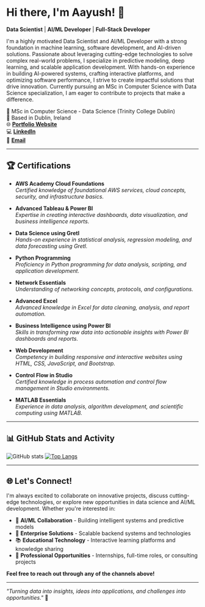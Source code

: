 # Hi there, I'm Aayush! 👋

**Data Scientist** | **AI/ML Developer** | **Full-Stack Developer**  

I'm a highly motivated Data Scientist and AI/ML Developer with a strong foundation in machine learning, software development, and AI-driven solutions. Passionate about leveraging cutting-edge technologies to solve complex real-world problems, I specialize in predictive modeling, deep learning, and scalable application development. With hands-on experience in building AI-powered systems, crafting interactive platforms, and optimizing software performance, I strive to create impactful solutions that drive innovation. Currently pursuing an MSc in Computer Science with Data Science specialization, I am eager to contribute to projects that make a difference.

🌟 MSc in Computer Science - Data Science (Trinity College Dublin)  
📍 Based in Dublin, Ireland  
🌐 **[Portfolio Website](https://personal-portfolio-website-8d53.onrender.com/)**  
💻 **[LinkedIn](https://www.linkedin.com/in/aayush-gala-71b71416a/)**  
📧 **[Email](mailto:aayushgala19@gmail.com)**  

---

## 🏆 Certifications

- **AWS Academy Cloud Foundations**  
  *Certified knowledge of foundational AWS services, cloud concepts, security, and infrastructure basics.*

- **Advanced Tableau & Power BI**  
  *Expertise in creating interactive dashboards, data visualization, and business intelligence reports.*  

- **Data Science using Gretl**  
  *Hands-on experience in statistical analysis, regression modeling, and data forecasting using Gretl.*  

- **Python Programming**  
  *Proficiency in Python programming for data analysis, scripting, and application development.*

- **Network Essentials**  
  *Understanding of networking concepts, protocols, and configurations.*  

- **Advanced Excel**  
  *Advanced knowledge in Excel for data cleaning, analysis, and report automation.*  

- **Business Intelligence using Power BI**  
  *Skills in transforming raw data into actionable insights with Power BI dashboards and reports.*

- **Web Development**  
  *Competency in building responsive and interactive websites using HTML, CSS, JavaScript, and Bootstrap.*  

- **Control Flow in Studio**  
  *Certified knowledge in process automation and control flow management in Studio environments.*  

- **MATLAB Essentials**  
  *Experience in data analysis, algorithm development, and scientific computing using MATLAB.*  

---

## 📊 GitHub Stats and Activity

![GitHub stats](https://github-readme-stats.vercel.app/api?username=AayushGala-git&show_icons=true&theme=radical)
[![Top Langs](https://github-readme-stats.vercel.app/api/top-langs/?username=AayushGala-git&layout=compact&theme=radical)](https://github.com/anuraghazra/github-readme-stats)

---

## 🌐 Let's Connect!

I'm always excited to collaborate on innovative projects, discuss cutting-edge technologies, or explore new opportunities in data science and AI/ML development. Whether you're interested in:

- 🤖 **AI/ML Collaboration** - Building intelligent systems and predictive models
- 🌊 **Enterprise Solutions** - Scalable backend systems and technologies  
- 📚 **Educational Technology** - Interactive learning platforms and knowledge sharing
- 💼 **Professional Opportunities** - Internships, full-time roles, or consulting projects

**Feel free to reach out through any of the channels above!**

---

*"Turning data into insights, ideas into applications, and challenges into opportunities."* 🚀

